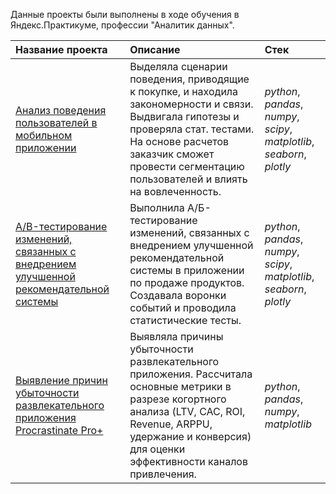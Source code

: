 Данные проекты были выполнены в ходе обучения в Яндекс.Практикуме, профессии "Аналитик данных". 

| Название проекта | Описание  |  Стек |
| :------------------- | :----------------------------------------- |:---------------------------|
| [Анализ поведения пользователей в мобильном приложении](analysis_of_user_behavior_in_a_mobile_app)| Выделяла сценарии поведения, приводящие к покупке, и находила закономерности и связи. Выдвигала гипотезы и проверяла стат. тестами. На основе расчетов заказчик сможет провести сегментацию пользователей и влиять на вовлеченность. | *python*, *pandas*, *numpy*, *scipy*, *matplotlib*, *seaborn*, *plotly*|
| [A/B-тестирование изменений, связанных с внедрением улучшенной рекомендательной системы](ab_testing_changes) | Выполнила А/Б-тестирование изменений, связанных с внедрением улучшенной рекомендательной системы в приложении по продаже продуктов. Создавала воронки событий и проводила статистические тесты. | *python*, *pandas*, *numpy*, *scipy*, *matplotlib*, *seaborn*, *plotly*|
| [Выявление причин убыточности развлекательного приложения Procrastinate Pro+]()| Выявляла причины убыточности развлекательного приложения. Рассчитала основные метрики в разрезе когортного анализа (LTV, CAC, ROI, Revenue, ARPPU, удержание и конверсия) для оценки эффективности каналов привлечения. | *python*, *pandas*, *numpy*, *matplotlib*|





